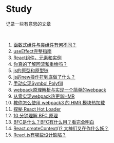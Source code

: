 # Study

记录一些有意思的文章

<br />

1. [函数式组件与类组件有何不同？](https://overreacted.io/zh-hans/how-are-function-components-different-from-classes)
2. [useEffect完整指南](https://overreacted.io/zh-hans/a-complete-guide-to-useeffect)
3. [React组件，元素和实例](https://react.docschina.org/blog/2015/12/18/react-components-elements-and-instances.html)
4. [你真的了解回流和重绘吗？](https://segmentfault.com/a/1190000017329980)
5. [js的原型和原型链](https://www.jianshu.com/p/be7c95714586)
6. [js的new操作符到底做了什么？](https://zhuanlan.zhihu.com/p/158640941)
7. [手动实现Symbol Polyfill](https://zhuanlan.zhihu.com/p/27297604)
8. [webpack原理解析与实现一个简单的webpack](https://segmentfault.com/a/1190000020353337)
9. [从零实现webpack热更新HMR](https://juejin.cn/post/6844904020528594957)
10. [教你怎么使用 webpack3 的 HMR 模块热加载](https://juejin.cn/post/6844903541421654023)
11. [探秘 React Hot Loader](https://zhuanlan.zhihu.com/p/34193549)
12. [10 分钟理解 BFC 原理](https://zhuanlan.zhihu.com/p/25321647)
13. [BFC是什么？BFC有什么用？看完全明白](https://www.cnblogs.com/qs-cnblogs/p/12349887.html)
14. [React.createContext()? 大神们又在作什么妖？](https://zhuanlan.zhihu.com/p/34038469)
15. [React.js有哪些设计缺陷？](https://www.zhihu.com/question/316425133)
